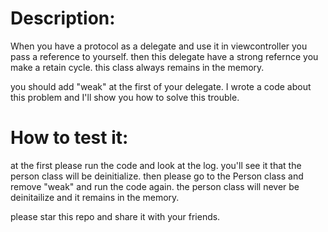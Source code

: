 # Description:

When you have a protocol as a delegate and use it in viewcontroller you pass a reference to yourself. then this delegate have a strong refernce you make a retain cycle. this class always remains in the memory.

you should add "weak" at the first of your delegate.
I wrote a code about this problem and I'll show you how to solve this trouble. 

# How to test it:
at the first please run the code and look at the log. you'll see it that the person class will be deinitialize.
then please go to the Person class and remove "weak" and run the code again. the person class will never be deinitailize and it remains in the memory.

please star this repo and share it with your friends.
